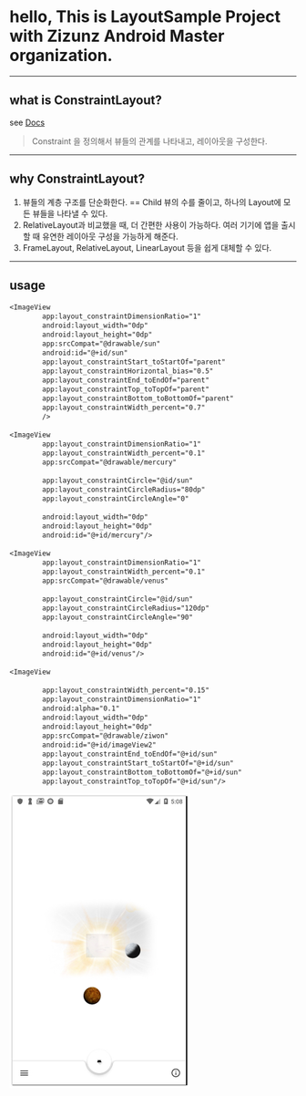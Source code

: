 # hello, This is LayoutSample Project with Zizunz Android Master organization.

----
## what is ConstraintLayout?
see [Docs](https://developer.android.com/training/constraint-layout)

> Constraint 을 정의해서 뷰들의 관계를 나타내고, 레이아웃을 구성한다.

----
## why ConstraintLayout?
1. 뷰들의 계층 구조를 단순화한다. == Child 뷰의 수를 줄이고, 하나의 Layout에 모든 뷰들을 나타낼 수 있다.
2. RelativeLayout과 비교했을 때, 더 간편한 사용이 가능하다.
여러 기기에 앱을 출시할 때 유연한 레이아웃 구성을 가능하게 해준다. 
3. FrameLayout, RelativeLayout, LinearLayout 등을 쉽게 대체할 수 있다.

----
## usage

    <ImageView
            app:layout_constraintDimensionRatio="1"
            android:layout_width="0dp"
            android:layout_height="0dp"
            app:srcCompat="@drawable/sun"
            android:id="@+id/sun"
            app:layout_constraintStart_toStartOf="parent"
            app:layout_constraintHorizontal_bias="0.5"
            app:layout_constraintEnd_toEndOf="parent"
            app:layout_constraintTop_toTopOf="parent"
            app:layout_constraintBottom_toBottomOf="parent"
            app:layout_constraintWidth_percent="0.7"
            />

    <ImageView
            app:layout_constraintDimensionRatio="1"
            app:layout_constraintWidth_percent="0.1"
            app:srcCompat="@drawable/mercury"

            app:layout_constraintCircle="@id/sun"
            app:layout_constraintCircleRadius="80dp"
            app:layout_constraintCircleAngle="0"

            android:layout_width="0dp"
            android:layout_height="0dp"
            android:id="@+id/mercury"/>

    <ImageView
            app:layout_constraintDimensionRatio="1"
            app:layout_constraintWidth_percent="0.1"
            app:srcCompat="@drawable/venus"

            app:layout_constraintCircle="@id/sun"
            app:layout_constraintCircleRadius="120dp"
            app:layout_constraintCircleAngle="90"

            android:layout_width="0dp"
            android:layout_height="0dp"
            android:id="@+id/venus"/>

    <ImageView

            app:layout_constraintWidth_percent="0.15"
            app:layout_constraintDimensionRatio="1"
            android:alpha="0.1"
            android:layout_width="0dp"
            android:layout_height="0dp"
            app:srcCompat="@drawable/ziwon"
            android:id="@+id/imageView2"
            app:layout_constraintEnd_toEndOf="@+id/sun"
            app:layout_constraintStart_toStartOf="@+id/sun"
            app:layout_constraintBottom_toBottomOf="@+id/sun"
            app:layout_constraintTop_toTopOf="@+id/sun"/>


![Planet](https://github.com/zizunz-android-master/Layout/blob/master/images/planet.jpg "Planet")

